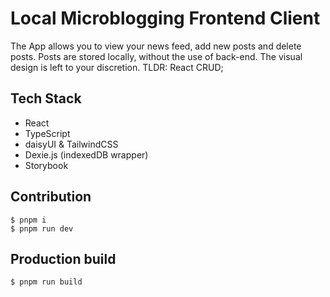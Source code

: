 # Local Microblogging Frontend Client

The App allows you to view your news feed, add new posts and delete posts. Posts are stored locally, without the use of back-end. The visual design is left to your discretion. TLDR: React CRUD;

## Tech Stack

- React
- TypeScript
- daisyUI & TailwindCSS
- Dexie.js (indexedDB wrapper)
- Storybook

## Contribution

    $ pnpm i
    $ pnpm run dev

## Production build

    $ pnpm run build
